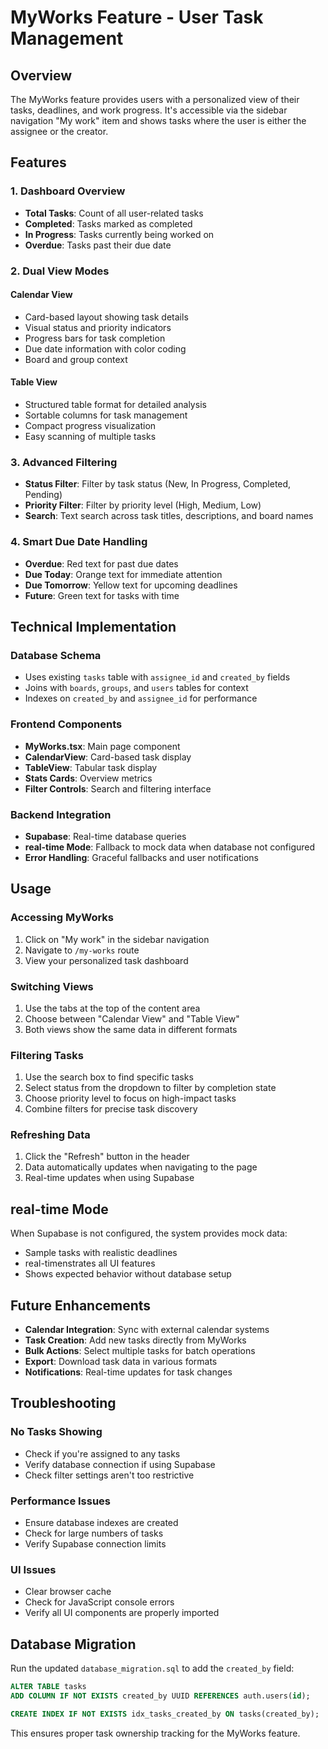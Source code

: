 # MyWorks Feature - User Task Management

## Overview
The MyWorks feature provides users with a personalized view of their tasks, deadlines, and work progress. It's accessible via the sidebar navigation "My work" item and shows tasks where the user is either the assignee or the creator.

## Features

### 1. Dashboard Overview
- **Total Tasks**: Count of all user-related tasks
- **Completed**: Tasks marked as completed
- **In Progress**: Tasks currently being worked on
- **Overdue**: Tasks past their due date

### 2. Dual View Modes

#### Calendar View
- Card-based layout showing task details
- Visual status and priority indicators
- Progress bars for task completion
- Due date information with color coding
- Board and group context

#### Table View
- Structured table format for detailed analysis
- Sortable columns for task management
- Compact progress visualization
- Easy scanning of multiple tasks

### 3. Advanced Filtering
- **Status Filter**: Filter by task status (New, In Progress, Completed, Pending)
- **Priority Filter**: Filter by priority level (High, Medium, Low)
- **Search**: Text search across task titles, descriptions, and board names

### 4. Smart Due Date Handling
- **Overdue**: Red text for past due dates
- **Due Today**: Orange text for immediate attention
- **Due Tomorrow**: Yellow text for upcoming deadlines
- **Future**: Green text for tasks with time

## Technical Implementation

### Database Schema
- Uses existing `tasks` table with `assignee_id` and `created_by` fields
- Joins with `boards`, `groups`, and `users` tables for context
- Indexes on `created_by` and `assignee_id` for performance

### Frontend Components
- **MyWorks.tsx**: Main page component
- **CalendarView**: Card-based task display
- **TableView**: Tabular task display
- **Stats Cards**: Overview metrics
- **Filter Controls**: Search and filtering interface

### Backend Integration
- **Supabase**: Real-time database queries
- **real-time Mode**: Fallback to mock data when database not configured
- **Error Handling**: Graceful fallbacks and user notifications

## Usage

### Accessing MyWorks
1. Click on "My work" in the sidebar navigation
2. Navigate to `/my-works` route
3. View your personalized task dashboard

### Switching Views
1. Use the tabs at the top of the content area
2. Choose between "Calendar View" and "Table View"
3. Both views show the same data in different formats

### Filtering Tasks
1. Use the search box to find specific tasks
2. Select status from the dropdown to filter by completion state
3. Choose priority level to focus on high-impact tasks
4. Combine filters for precise task discovery

### Refreshing Data
1. Click the "Refresh" button in the header
2. Data automatically updates when navigating to the page
3. Real-time updates when using Supabase

## real-time Mode
When Supabase is not configured, the system provides mock data:
- Sample tasks with realistic deadlines
- real-timenstrates all UI features
- Shows expected behavior without database setup

## Future Enhancements
- **Calendar Integration**: Sync with external calendar systems
- **Task Creation**: Add new tasks directly from MyWorks
- **Bulk Actions**: Select multiple tasks for batch operations
- **Export**: Download task data in various formats
- **Notifications**: Real-time updates for task changes

## Troubleshooting

### No Tasks Showing
- Check if you're assigned to any tasks
- Verify database connection if using Supabase
- Check filter settings aren't too restrictive

### Performance Issues
- Ensure database indexes are created
- Check for large numbers of tasks
- Verify Supabase connection limits

### UI Issues
- Clear browser cache
- Check for JavaScript console errors
- Verify all UI components are properly imported

## Database Migration
Run the updated `database_migration.sql` to add the `created_by` field:
```sql
ALTER TABLE tasks 
ADD COLUMN IF NOT EXISTS created_by UUID REFERENCES auth.users(id);

CREATE INDEX IF NOT EXISTS idx_tasks_created_by ON tasks(created_by);
```

This ensures proper task ownership tracking for the MyWorks feature.
